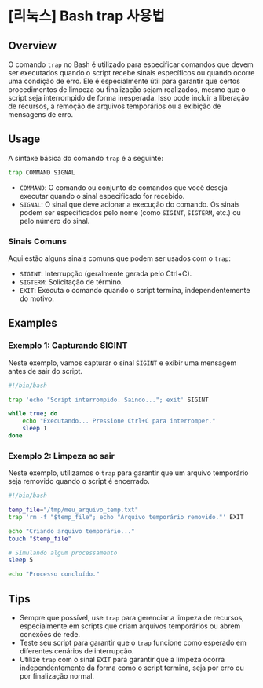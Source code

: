 # [리눅스] Bash trap 사용법

## Overview
O comando `trap` no Bash é utilizado para especificar comandos que devem ser executados quando o script recebe sinais específicos ou quando ocorre uma condição de erro. Ele é especialmente útil para garantir que certos procedimentos de limpeza ou finalização sejam realizados, mesmo que o script seja interrompido de forma inesperada. Isso pode incluir a liberação de recursos, a remoção de arquivos temporários ou a exibição de mensagens de erro.

## Usage
A sintaxe básica do comando `trap` é a seguinte:

```bash
trap COMMAND SIGNAL
```

- `COMMAND`: O comando ou conjunto de comandos que você deseja executar quando o sinal especificado for recebido.
- `SIGNAL`: O sinal que deve acionar a execução do comando. Os sinais podem ser especificados pelo nome (como `SIGINT`, `SIGTERM`, etc.) ou pelo número do sinal.

### Sinais Comuns
Aqui estão alguns sinais comuns que podem ser usados com o `trap`:

- `SIGINT`: Interrupção (geralmente gerada pelo Ctrl+C).
- `SIGTERM`: Solicitação de término.
- `EXIT`: Executa o comando quando o script termina, independentemente do motivo.

## Examples
### Exemplo 1: Capturando SIGINT
Neste exemplo, vamos capturar o sinal `SIGINT` e exibir uma mensagem antes de sair do script.

```bash
#!/bin/bash

trap 'echo "Script interrompido. Saindo..."; exit' SIGINT

while true; do
    echo "Executando... Pressione Ctrl+C para interromper."
    sleep 1
done
```

### Exemplo 2: Limpeza ao sair
Neste exemplo, utilizamos o `trap` para garantir que um arquivo temporário seja removido quando o script é encerrado.

```bash
#!/bin/bash

temp_file="/tmp/meu_arquivo_temp.txt"
trap 'rm -f "$temp_file"; echo "Arquivo temporário removido."' EXIT

echo "Criando arquivo temporário..."
touch "$temp_file"

# Simulando algum processamento
sleep 5

echo "Processo concluído."
```

## Tips
- Sempre que possível, use `trap` para gerenciar a limpeza de recursos, especialmente em scripts que criam arquivos temporários ou abrem conexões de rede.
- Teste seu script para garantir que o `trap` funcione como esperado em diferentes cenários de interrupção.
- Utilize `trap` com o sinal `EXIT` para garantir que a limpeza ocorra independentemente da forma como o script termina, seja por erro ou por finalização normal.
